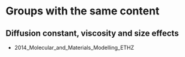 # Groups with the same content


## Diffusion constant, viscosity and size effects
- 2014_Molecular_and_Materials_Modelling_ETHZ

